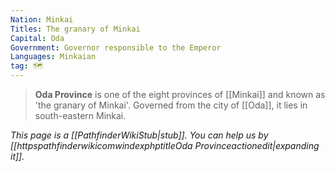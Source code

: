 ```yaml
---
Nation: Minkai
Titles: The granary of Minkai
Capital: Oda
Government: Governor responsible to the Emperor
Languages: Minkaian
tag: 🗺️
---
```


> **Oda Province** is one of the eight provinces of [[Minkai]] and known as 'the granary of Minkai'. Governed from the city of [[Oda]], it lies in south-eastern Minkai.



*This page is a [[PathfinderWikiStub|stub]]. You can help us by [[httpspathfinderwikicomwindexphptitleOda Provinceactionedit|expanding it]].*








